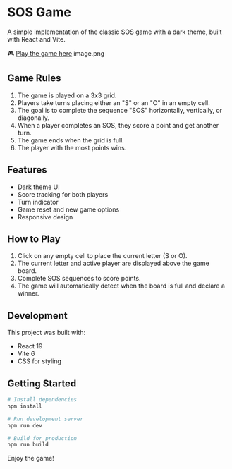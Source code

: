 # SOS Game

A simple implementation of the classic SOS game with a dark theme, built with React and Vite.

🎮 [Play the game here](https://dulina2004.github.io/sos-react/)
image.png

## Game Rules

1. The game is played on a 3x3 grid.
2. Players take turns placing either an "S" or an "O" in an empty cell.
3. The goal is to complete the sequence "SOS" horizontally, vertically, or diagonally.
4. When a player completes an SOS, they score a point and get another turn.
5. The game ends when the grid is full.
6. The player with the most points wins.

## Features

-   Dark theme UI
-   Score tracking for both players
-   Turn indicator
-   Game reset and new game options
-   Responsive design

## How to Play

1. Click on any empty cell to place the current letter (S or O).
2. The current letter and active player are displayed above the game board.
3. Complete SOS sequences to score points.
4. The game will automatically detect when the board is full and declare a winner.

## Development

This project was built with:

-   React 19
-   Vite 6
-   CSS for styling

## Getting Started

```bash
# Install dependencies
npm install

# Run development server
npm run dev

# Build for production
npm run build
```

Enjoy the game!
